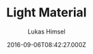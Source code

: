 ---
layout: JamstackTheme
title: Light Material
github: https://github.com/lukas-h/material-theme/
demo: https://himsel.me/material-theme/
author: Lukas Himsel
ssg: Jekyll
date: 2016-09-06T08:42:27.000Z
description: lightweight jekyll blog theme
stale: true
disabled_reason: demo url not found
disabled: true
---